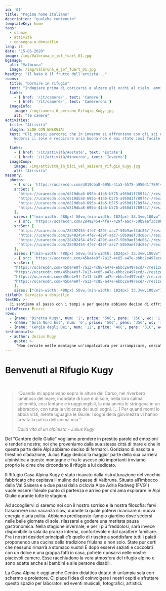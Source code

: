 ```yaml
---
id: '01'
title: "Pagina home italiano"
description: "qualche contenuto"
templateKey: home
tags:
  - stanze
  - attività
  - consegna-a-domicilio
lang: it
date: "15-05-2020"
image: /img/Valbruna_e_jof_fuart_01.jpg
bgImage:
  alt: "Valbruna"
  image: /img/Valbruna_e_jof_fuart_01.jpg
heading: "Il kako è il frutto dell'artista..."
rooms:
  title: "Dormire in rifugio"
  text: "Indugiare prima di coricarsi e alzare gli occhi al cielo, ammirare tutte le stelle invisibili dalla città, addormentarsi nel silenzio calmante di un piccolo paese di montagna, risvegliarsi e ricordare che ad aspettarvi lì fuori ci sono la bellezza dei prati fioriti in estate e il candore delle cime innevate durante l’inverno. Questi sono solo alcuni dei motivi che rendono il Rifugio Kugy un luogo speciale dove pernottare. Caratteristica delle nostre stanze è la semplicità. L’assenza di televisori e musica in sottofondo è una nostra scelta consapevole che vi consentirà di ritrovare il piacere del silenzio e il calore dello stare in compagnia."
  links:
    - { href: '/it/camere/', text: 'Camere'}
    - { href: '/it/camere/', text: 'Camereroni'}
  imageInfo:
    image: /img/camera_6_persone_Rifugio_Kugy.jpg
    alt: "le camere"
activities:
  title: "Attività"
  slogan: SLOW CON ENERGIA!
  text: "Gli stessi percorsi che in inverno si affrontano con gli sci o con le ciaspole, in estate si trasformano in sentieri perfetti per il trekking, il nordik walking o la mountain bike.
    Godersi il sole e respirare aria buona non è mai stato così facile.
    "
  links:
    - { href: '/it/attività/#estate', text: 'Estate'}
    - { href: '/it/attività/#inverno', text: 'Inverno'}
  imageComp:
    image: /img/attività_in_bici_val_saisera_rifugio_kugy.jpg
    alt: "Attività"
masonry:
  photos:
    - { src: 'https://ucarecdn.com/d819dba8-695b-41a5-b575-a950d1f789f4/camerata_Rifugio_Kugy.jpg',
    srcSet: [
      "https://ucarecdn.com/d819dba8-695b-41a5-b575-a950d1f789f4/-/resize/500x/ 500w",
      "https://ucarecdn.com/d819dba8-695b-41a5-b575-a950d1f789f4/-/resize/800x/ 800w",
      "https://ucarecdn.com/d819dba8-695b-41a5-b575-a950d1f789f4/-/resize/1024x/ 1024w",
      "https://ucarecdn.com/d819dba8-695b-41a5-b575-a950d1f789f4/-/resize/1200x/ 1200w"
    ],
    sizes: ["(min-width: 480px) 50vw,(min-width: 1024px) 33.3vw,100vw"], width: 4, height: 3, link: '/it/camere/#bigrooms', alt: 'camerata', title: 'La camerata' }
    - { src: 'https://ucarecdn.com/28492454-4fe7-429f-aac7-50b9aef3dc86/camera_6_persone_Rifugio_Kugy.jpg',
    srcSet: [
      "https://ucarecdn.com/28492454-4fe7-429f-aac7-50b9aef3dc86/-/resize/500x/ 500w",
      "https://ucarecdn.com/28492454-4fe7-429f-aac7-50b9aef3dc86/-/resize/800x/ 800w",
      "https://ucarecdn.com/28492454-4fe7-429f-aac7-50b9aef3dc86/-/resize/1024x/ 1024w",
      "https://ucarecdn.com/28492454-4fe7-429f-aac7-50b9aef3dc86/-/resize/1200x/ 1200w"
    ],
    sizes: ["(min-width: 480px) 50vw,(min-width: 1024px) 33.3vw,100vw"], width: 4, height: 3, link: '/it/camere/#rooms', alt: 'Camera 6 persone', title: 'Camera 6 persone' }
    - { src: 'https://ucarecdn.com/45be4e9f-7a13-4c85-a47e-ebbc2e497ecd/camera_2_pers_rifugio_kugy.jpg',
    srcSet: [
    "https://ucarecdn.com/45be4e9f-7a13-4c85-a47e-ebbc2e497ecd/-/resize/500x/ 500w",
    "https://ucarecdn.com/45be4e9f-7a13-4c85-a47e-ebbc2e497ecd/-/resize/800x/ 800w",
    "https://ucarecdn.com/45be4e9f-7a13-4c85-a47e-ebbc2e497ecd/-/resize/1024x/ 1024w",
    "https://ucarecdn.com/45be4e9f-7a13-4c85-a47e-ebbc2e497ecd/-/resize/1200x/ 1200w"
    ],
    sizes: ["(min-width: 480px) 50vw,(min-width: 1024px) 33.3vw,100vw"], width: 4, height: 3, link: '/it/camere/#rooms', alt: 'Camera 2 persone', title: 'Camera 2 persone' }
titleHD: Servizio a domicilio
textHD: >-
  Ci sentiamo al passo con i tempi e per questo abbiamo deciso di offrirvi un servizio a domicilio. Se non avete voglia di cucinare ma non volete rinunciare al buon cibo è disponibile anche il servizio take away. Per le prenotazioni basta chiamarci o contattarci via sms o whatsapp.
titlePrice: Prezzi
rows:
  - {name: 'Diretta Kugy', num: '2', price: '50€', pens: '35€', wc: '1', type: 'Matrimoniale'}
  - {name: 'Gola Nord Est', num: '6', price: '50€', pens: '35€', wc: '1', type: 'Castello'}
  - {name: 'Cengia degli Dei', num: '12', price: '46€', pens: '31€', wc: '4', type: 'Castello'}
testimonials:
  - author: Julius Kugy
    quote: >-
     "Non cercate nelle montagne un'impalcatura per arrampicare, cercate la loro anima."
---
```


# Benvenuti al Rifugio Kugy
<br>
<blockquote style="color: gray">
<p>“Quando mi apparivano sopra le alture del Carso, nel riverbero luminoso del mare, inondate di luce e di sole, nella loro calma solennità, così lontane e irraggiungibili, la mia anima le stringeva in un abbraccio, con tutta la violenza dei suoi sogni. [...] Per quanti monti io abbia visti, niente uguaglia le Giulie. I sogni della giovinezza vi hanno creata la patria dell’anima mia.”</p><cite>Dalla vita di un alpinista - Julius Kugy</cite>
</blockquote>

Del “Cantore delle Giulie” vogliamo prendere in prestito parole ed emozioni e renderle nostre; noi che proveniamo dalla sua stessa città di mare e che in questa parte delle Alpi abbiamo deciso di fermarci.
Goriziano di nascita e triestino d’adozione, Julius Kugy dedicò la maggior parte della sua carriera alpinistica a queste montagne e fra le ascese più importanti troviamo proprio le cime che circondano il rifugio a lui dedicato.

Il Rifugio Casa Alpina Kugy è stato ricavato dalla ristrutturazione del vecchio fabbricato che ospitava il mulino del paese di Valbruna. Situato all’imbocco della Val Saisera e a due passi dalla ciclovia Alpe Adria Radweg (FVG1) vuole essere l’ideale punto di partenza e arrivo per chi ama esplorare le Alpi Giulie durante tutte le stagioni.

Ad accogliervi ci saremo noi con il nostro sorriso e la nostra filosofia: farvi trascorrere una vacanza slow, durante la quale potervi ricaricare di nuova energia e aria pulita.
Abbiamo predisposto l’ampio giardino dove sedersi nelle belle giornate di sole, rilassarsi e godere una meritata pausa gastronomica. Nella stagione invernale, e per i più freddolosi, sarà invece disponibile la sala da pranzo interna, confortevole e dal carattere familiare.
Fra i nostri desideri principali c’è quello di riuscire a soddisfare tutti i palati proponendo una cucina della tradizione friulana e non solo. State pur certi che nessuno rimarrà a stomaco vuoto! E dopo esservi saziati e coccolati con un dolce e una grappa fatti in casa, potrete riposarvi nelle nostre piacevoli camere. Esse racchiudono la vera atmosfera del rifugio alpino e sono adatte anche ai bambini e alle persone disabili.

La Casa Alpina è oggi anche Centro didattico dotato di un’ampia sala con schermo e proiettore. Ci piace l’idea di coinvolgere i nostri ospiti e sfruttare questo spazio per laboratori ed eventi musicali, fotografici, artistici.
